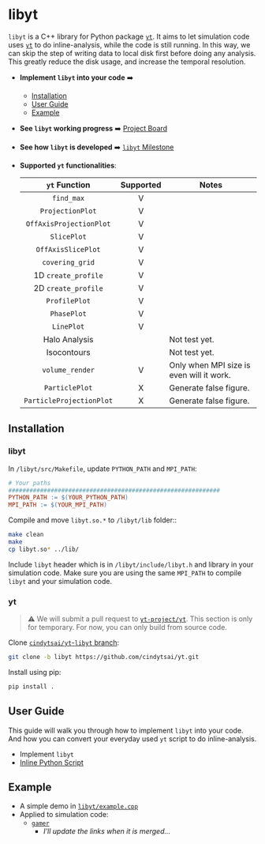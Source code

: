 # libyt
`libyt` is a C++ library for Python package [`yt`](https://yt-project.org/).  It aims to let simulation code uses [`yt`](https://yt-project.org/) to do inline-analysis, while the code is still running. In this way, we can skip the step of writing data to local disk first before doing any analysis. This greatly reduce the disk usage, and increase the temporal resolution.

- **Implement `libyt` into your code** :arrow_right:
  - [Installation](#installation)
  - [User Guide](#user-guide)
  - [Example](#example)
- **See `libyt` working progress** :arrow_right: [Project Board](https://github.com/calab-ntu/libyt/projects/1)
- **See how `libyt` is developed** :arrow_right: [`libyt` Milestone](https://hackmd.io/@Viukb0eMS-aeoZQudVyJ2w/ryCYwu0xF)
- **Supported `yt` functionalities**:

  |       `yt` Function      | Supported | Notes                                    |
  |:------------------------:|:---------:|------------------------------------------|
  | `find_max`               | V         |                                          |
  | `ProjectionPlot`         | V         |                                          |
  | `OffAxisProjectionPlot`  | V         |                                          |
  | `SlicePlot`              | V         |                                          |
  | `OffAxisSlicePlot`       | V         |                                          |
  | `covering_grid`          | V         |                                          |
  | 1D `create_profile`      | V         |                                          |
  | 2D `create_profile`      | V         |                                          |
  | `ProfilePlot`            | V         |                                          |
  | `PhasePlot`              | V         |                                          |
  | `LinePlot`               | V         |                                          |
  | Halo Analysis            |           | Not test yet.                            |
  | Isocontours              |           | Not test yet.                            |
  | `volume_render`          | V         | Only when MPI size is even will it work. |
  | `ParticlePlot`           | X         | Generate false figure.                   |
  | `ParticleProjectionPlot` | X         | Generate false figure.                   |

## Installation
### libyt
In `/libyt/src/Makefile`, update `PYTHON_PATH` and `MPI_PATH`:
```makefile
# Your paths
############################################################
PYTHON_PATH := $(YOUR_PYTHON_PATH)
MPI_PATH := $(YOUR_MPI_PATH)
```

Compile and move `libyt.so.*` to `/libyt/lib` folder::
```bash
make clean
make
cp libyt.so* ../lib/
```

Include `libyt` header which is in `/libyt/include/libyt.h` and library in your simulation code. Make sure you are using the same `MPI_PATH` to compile `libyt` and your simulation code.

### yt
> :warning: We will submit a pull request to [`yt-project/yt`](https://github.com/yt-project/yt). This section is only for temporary. For now, you can only build from source code.

Clone [`cindytsai/yt`-`libyt` branch](https://github.com/cindytsai/yt/tree/libyt):
```bash
git clone -b libyt https://github.com/cindytsai/yt.git
```

Install using pip:
```bash
pip install .
```

## User Guide
This guide will walk you through how to implement `libyt` into your code. And how you can convert your everyday used `yt` script to do inline-analysis.
- Implement `libyt`
- [Inline Python Script](./doc/InlinePythonScript.md)

## Example
- A simple demo in [`libyt/example.cpp`](./example/example.cpp)
- Applied to simulation code:
  - [`gamer`](https://github.com/gamer-project/gamer)
    - *I'll update the links when it is merged...*
